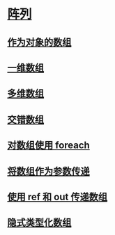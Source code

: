 # [阵列](index.md)
## [作为对象的数组](arrays-as-objects.md)
## [一维数组](single-dimensional-arrays.md)
## [多维数组](multidimensional-arrays.md)
## [交错数组](jagged-arrays.md)
## [对数组使用 foreach](using-foreach-with-arrays.md)
## [将数组作为参数传递](passing-arrays-as-arguments.md)
## [使用 ref 和 out 传递数组](passing-arrays-using-ref-and-out.md)
## [隐式类型化数组](implicitly-typed-arrays.md)
